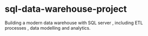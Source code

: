 # sql-data-warehouse-project
Building a modern data warehouse with SQL server , including ETL processes , data modelling and analytics.
